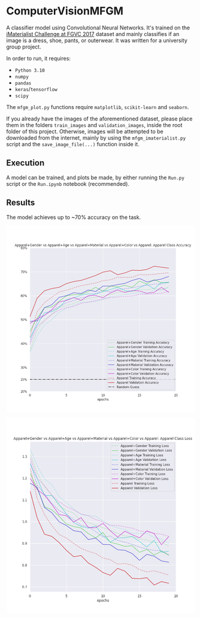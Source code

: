 # ComputerVisionMFGM

A classifier model using Convolutional Neural Networks.
It's trained on the [iMaterialist Challenge at FGVC 2017](https://www.kaggle.com/c/imaterialist-challenge-FGVC2017) dataset and mainly classifies if an image is a dress, shoe, pants, or outerwear.
It was written for a university group project.

In order to run, it requires:
- `Python 3.10`
- `numpy`
- `pandas`
- `keras`/`tensorflow`
- `scipy`

The `mfgm_plot.py` functions require `matplotlib`, `scikit-learn` and `seaborn`.

If you already have the images of the aforementioned dataset, please place them in the folders `train_images` and `validation_images`, inside the root folder of this project. Otherwise, images will be attempted to be downloaded from the internet, mainly by using the `mfgm_imaterialist.py` script and the `save_image_file(...)` function inside it.

## Execution

A model can be trained, and plots be made, by either running the `Run.py` script or the `Run.ipynb` notebook (recommended).

## Results

The model achieves up to ~70% accuracy on the task.

![Accuracy plot](graphs/apparel_vs_all_accuracy.png)

![Loss plot](graphs/apparel_vs_all_loss.png)
